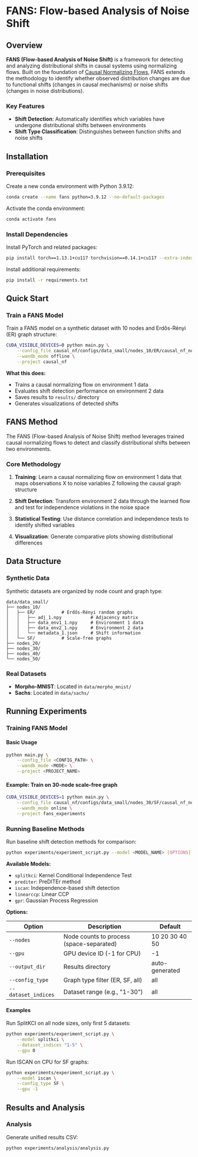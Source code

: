 # FANS: Flow-based Analysis of Noise Shift

## Overview

**FANS (Flow-based Analysis of Noise Shift)** is a framework for detecting and analyzing distributional shifts in causal systems using normalizing flows. Built on the foundation of [Causal Normalizing Flows](https://proceedings.neurips.cc/paper_files/paper/2023/hash/b8402301e7f06bdc97a31bfaa653dc32-Abstract-Conference.html), FANS extends the methodology to identify whether observed distribution changes are due to functional shifts (changes in causal mechanisms) or noise shifts (changes in noise distributions).

### Key Features

- **Shift Detection**: Automatically identifies which variables have undergone distributional shifts between environments
- **Shift Type Classification**: Distinguishes between function shifts and noise shifts

## Installation

### Prerequisites

Create a new conda environment with Python 3.9.12:

```bash
conda create --name fans python=3.9.12 --no-default-packages
```

Activate the conda environment:

```bash
conda activate fans
```

### Install Dependencies

Install PyTorch and related packages:

```bash
pip install torch==1.13.1+cu117 torchvision==0.14.1+cu117 --extra-index-url https://download.pytorch.org/whl/cu117
```

Install additional requirements:

```bash
pip install -r requirements.txt
```

## Quick Start

### Train a FANS Model

Train a FANS model on a synthetic dataset with 10 nodes and Erdős-Rényi (ER) graph structure:

```bash
CUDA_VISIBLE_DEVICES=0 python main.py \
    --config_file causal_nf/configs/data_small/nodes_10/ER/causal_nf_nodes_10_ER_adj_1.yaml \
    --wandb_mode offline \
    --project causal_nf
```

**What this does:**
- Trains a causal normalizing flow on environment 1 data
- Evaluates shift detection performance on environment 2 data
- Saves results to `results/` directory
- Generates visualizations of detected shifts

## FANS Method

The FANS (Flow-based Analysis of Noise Shift) method leverages trained causal normalizing flows to detect and classify distributional shifts between two environments.

### Core Methodology

1. **Training**: Learn a causal normalizing flow on environment 1 data that maps observations X to noise variables Z following the causal graph structure

2. **Shift Detection**: Transform environment 2 data through the learned flow and test for independence violations in the noise space

3. **Statistical Testing**: Use distance correlation and independence tests to identify shifted variables

4. **Visualization**: Generate comparative plots showing distributional differences

## Data Structure

### Synthetic Data

Synthetic datasets are organized by node count and graph type:

```
data/data_small/
├── nodes_10/
│   ├── ER/          # Erdős-Rényi random graphs
│   │   ├── adj_1.npy           # Adjacency matrix
│   │   ├── data_env1_1.npy     # Environment 1 data
│   │   ├── data_env2_1.npy     # Environment 2 data
│   │   └── metadata_1.json     # Shift information
│   └── SF/          # Scale-free graphs
├── nodes_20/
├── nodes_30/
├── nodes_40/
└── nodes_50/
```

### Real Datasets

- **Morpho-MNIST**: Located in `data/morpho_mnist/`
- **Sachs**: Located in `data/sachs/`


## Running Experiments

### Training FANS Model

#### Basic Usage

```bash
python main.py \
    --config_file <CONFIG_PATH> \
    --wandb_mode <MODE> \
    --project <PROJECT_NAME>
```

#### Example: Train on 30-node scale-free graph

```bash
CUDA_VISIBLE_DEVICES=1 python main.py \
    --config_file causal_nf/configs/data_small/nodes_30/SF/causal_nf_nodes_30_SF_adj_5.yaml \
    --wandb_mode online \
    --project fans_experiments
```


### Running Baseline Methods

Run baseline shift detection methods for comparison:

```bash
python experiments/experiment_script.py --model <MODEL_NAME> [OPTIONS]
```

**Available Models:**
- `splitkci`: Kernel Conditional Independence Test
- `prediter`: PreDITEr method
- `iscan`: Independence-based shift detection
- `linearccp`: Linear CCP
- `gpr`: Gaussian Process Regression


**Options:**

| Option | Description | Default |
|--------|-------------|---------|
| `--nodes` | Node counts to process (space-separated) | 10 20 30 40 50 |
| `--gpu` | GPU device ID (-1 for CPU) | -1 |
| `--output_dir` | Results directory | auto-generated |
| `--config_type` | Graph type filter (ER, SF, all) | all |
| `--dataset_indices` | Dataset range (e.g., "1-30") | all |

#### Examples

Run SplitKCI on all node sizes, only first 5 datasets:

```bash
python experiments/experiment_script.py \
    --model splitkci \
    --dataset_indices "1-5" \
    --gpu 0
```

Run ISCAN on CPU for SF graphs:

```bash
python experiments/experiment_script.py \
    --model iscan \
    --config_type SF \
    --gpu -1
```


## Results and Analysis

### Analysis

Generate unified results CSV:

```bash
python experiments/analysis/analysis.py
```
